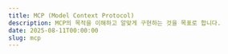 ```yaml
---
title: MCP (Model Context Protocol)
description: MCP의 목적을 이해하고 알맞게 구현하는 것을 목표로 합니다.
date: 2025-08-11T00:00:00
slug: mcp
---
```

